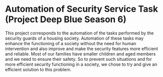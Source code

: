 # Automation of Security Service Task (Project Deep Blue Season 6)

This project corresponds to the automation of the tasks performed by the security guards of a housing society. Automation of these tasks may enhance the functioning of a society without the need for human intervention and also improve and make the security features more efficient and reliable. Most of our families have smaller children and aged members and we need to ensure their safety. So to prevent such situations and for more efficient security functioning in a society, we chose to try and give an efficient solution to this problem.
